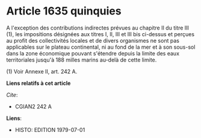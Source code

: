 # Article 1635 quinquies

A l'exception des contributions indirectes prévues au chapitre II du titre III (1), les impositions désignées aux titres I,
II, III et III bis ci-dessus et perçues au profit des collectivités locales et de divers organismes ne sont pas applicables
sur le plateau continental, ni au fond de la mer et à son sous-sol dans la zone économique pouvant s'étendre depuis la limite
des eaux territoriales jusqu'à 188 milles marins au-delà de cette limite.

(1) Voir Annexe II, art. 242 A.

**Liens relatifs à cet article**

_Cite_:

  - CGIAN2 242 A

**Liens**:

  - HISTO: EDITION 1979-07-01
